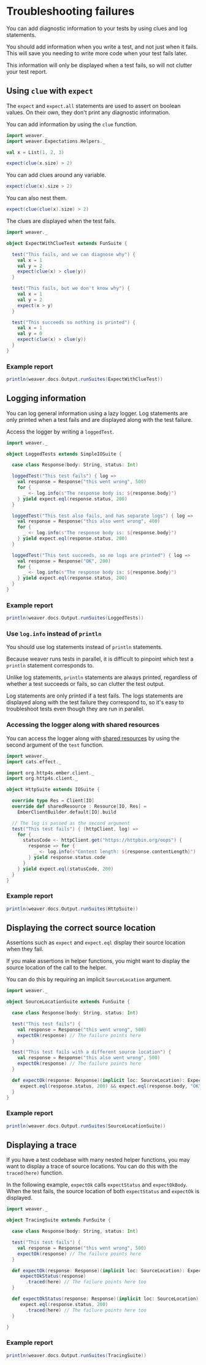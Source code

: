 # Troubleshooting failures

You can add diagnostic information to your tests by using clues and log statements.

You should add information when you write a test, and not just when it fails. This will save you needing to write more code when your test fails later.

This information will only be displayed when a test fails, so will not clutter your test report.

## Using `clue` with `expect`

The `expect` and `expect.all` statements are used to assert on boolean values. On their own, they don't print any diagnostic information.

You can add information by using the `clue` function.

```scala mdoc:invisible
import weaver._
import weaver.Expectations.Helpers._
```

```scala mdoc:silent
val x = List(1, 2, 3)

expect(clue(x.size) > 2)
```

You can add clues around any variable.

```scala mdoc:silent
expect(clue(x).size > 2)
```

You can also nest them.

```scala mdoc:silent
expect(clue(clue(x).size) > 2)
```

The clues are displayed when the test fails.

```scala mdoc
import weaver._

object ExpectWithClueTest extends FunSuite {

  test("This fails, and we can diagnose why") {
    val x = 1
    val y = 2
    expect(clue(x) > clue(y))
  }

  test("This fails, but we don't know why") {
    val x = 1
    val y = 2
    expect(x > y)
  }

  test("This succeeds so nothing is printed") {
    val x = 1
    val y = 0
    expect(clue(x) > clue(y))
  }
}
```

### Example report

```scala mdoc:passthrough
println(weaver.docs.Output.runSuites(ExpectWithClueTest))
```

## Logging information

You can log general information using a lazy logger. Log statements are only printed when a test fails and are displayed along with the test failure.

Access the logger by writing a `loggedTest`.

```scala mdoc
import weaver._

object LoggedTests extends SimpleIOSuite {

  case class Response(body: String, status: Int)

  loggedTest("This test fails") { log =>
    val response = Response("this went wrong", 500)
    for {
      _ <- log.info(s"The response body is: ${response.body}")
    } yield expect.eql(response.status, 200)
  }

  loggedTest("This test also fails, and has separate logs") { log =>
    val response = Response("this also went wrong", 400)
    for {
      _ <- log.info(s"The response body is: ${response.body}")
    } yield expect.eql(response.status, 200)
  }

  loggedTest("This test succeeds, so no logs are printed") { log =>
    val response = Response("OK", 200)
    for {
      _ <- log.info(s"The response body is: ${response.body}")
    } yield expect.eql(response.status, 200)
  }
}
```

### Example report

```scala mdoc:passthrough
println(weaver.docs.Output.runSuites(LoggedTests))
```

### Use `log.info` instead of `println`

You should use log statements instead of `println` statements.

Because weaver runs tests in parallel, it is difficult to pinpoint which test a `println` statement corresponds to.

Unlike log statements, `println` statements are always printed, regardless of whether a test succeeds or fails, so can clutter the test output.

Log statements are only printed if a test fails. The logs statements are displayed along with the test failure they correspond to, so it's easy to troubleshoot tests even though they are run in parallel.

### Accessing the logger along with shared resources

You can access the logger along with [shared resources](resources.md) by using the second argument of the `test` function.

```scala mdoc
import weaver._
import cats.effect._

import org.http4s.ember.client._
import org.http4s.client._

object HttpSuite extends IOSuite {

  override type Res = Client[IO]
  override def sharedResource : Resource[IO, Res] =
    EmberClientBuilder.default[IO].build

  // The log is passed as the second argument
  test("This test fails") { (httpClient, log) =>
    for {
      statusCode <- httpClient.get("https://httpbin.org/oops") {
        response => for {
          _ <- log.info(s"Content length: ${response.contentLength}")
        } yield response.status.code
      }
    } yield expect.eql(statusCode, 200)
  }
}
```

### Example report

```scala mdoc:passthrough
println(weaver.docs.Output.runSuites(HttpSuite))
```

## Displaying the correct source location

Assertions such as `expect` and `expect.eql` display their source location when they fail.

If you make assertions in helper functions, you might want to display the source location of the call to the helper.

You can do this by requiring an implicit `SourceLocation` argument.

```scala mdoc
import weaver._

object SourceLocationSuite extends FunSuite {

  case class Response(body: String, status: Int)

  test("This test fails") {
    val response = Response("this went wrong", 500)
    expectOk(response) // The failure points here
  }

  test("This test fails with a different source location") {
    val response = Response("this also went wrong", 500)
    expectOk(response) // The failure points here
  }

  def expectOk(response: Response)(implicit loc: SourceLocation): Expectations = {
     expect.eql(response.status, 200) && expect.eql(response.body, "OK")
  }
}
```

### Example report

```scala mdoc:passthrough
println(weaver.docs.Output.runSuites(SourceLocationSuite))
```

## Displaying a trace

If you have a test codebase with many nested helper functions, you may want to display a trace of source locations. You can do this with the `traced(here)` function.

In the following example, `expectOk` calls `expectStatus` and `expectOkBody`. When the test fails, the source location of both `expectStatus` and `expectOk` is displayed.

```scala mdoc
import weaver._

object TracingSuite extends FunSuite {

  case class Response(body: String, status: Int)

  test("This test fails") {
    val response = Response("this went wrong", 500)
    expectOk(response) // The failure points here
  }

  def expectOk(response: Response)(implicit loc: SourceLocation): Expectations = {
     expectOkStatus(response)
       .traced(here) // The failure points here too
  }

  def expectOkStatus(response: Response)(implicit loc: SourceLocation): Expectations = {
     expect.eql(response.status, 200)
       .traced(here) // The failure points here too
  }

}
```

### Example report

```scala mdoc:passthrough
println(weaver.docs.Output.runSuites(TracingSuite))
```

